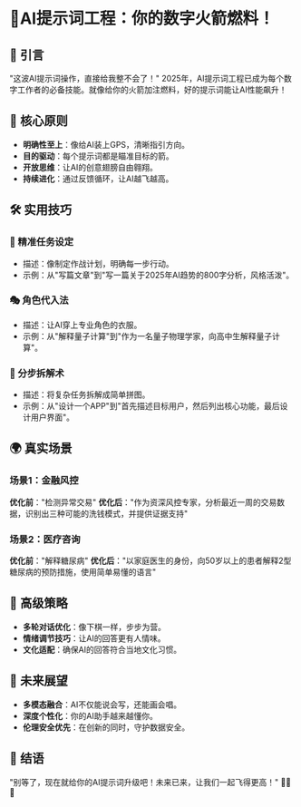 # 🚀AI提示词工程：你的数字火箭燃料！

## 🌟 引言
"这波AI提示词操作，直接给我整不会了！" 2025年，AI提示词工程已成为每个数字工作者的必备技能。就像给你的火箭加注燃料，好的提示词能让AI性能飙升！

## 🔑 核心原则
- **明确性至上**：像给AI装上GPS，清晰指引方向。
- **目的驱动**：每个提示词都是瞄准目标的箭。
- **开放思维**：让AI的创意翅膀自由翱翔。
- **持续进化**：通过反馈循环，让AI越飞越高。

## 🛠️ 实用技巧
### 🎯 精准任务设定
- 描述：像制定作战计划，明确每一步行动。
- 示例：从"写篇文章"到"写一篇关于2025年AI趋势的800字分析，风格活泼"。

### 🎭 角色代入法
- 描述：让AI穿上专业角色的衣服。
- 示例：从"解释量子计算"到"作为一名量子物理学家，向高中生解释量子计算"。

### 🧩 分步拆解术
- 描述：将复杂任务拆解成简单拼图。
- 示例：从"设计一个APP"到"首先描述目标用户，然后列出核心功能，最后设计用户界面"。

## 🌍 真实场景
### 场景1：金融风控
**优化前**："检测异常交易"
**优化后**："作为资深风控专家，分析最近一周的交易数据，识别出三种可能的洗钱模式，并提供证据支持"

### 场景2：医疗咨询
**优化前**："解释糖尿病"
**优化后**："以家庭医生的身份，向50岁以上的患者解释2型糖尿病的预防措施，使用简单易懂的语言"

## 🚄 高级策略
- **多轮对话优化**：像下棋一样，步步为营。
- **情绪调节技巧**：让AI的回答更有人情味。
- **文化适配**：确保AI的回答符合当地文化习惯。

## 🔮 未来展望
- **多模态融合**：AI不仅能说会写，还能画会唱。
- **深度个性化**：你的AI助手越来越懂你。
- **伦理安全优先**：在创新的同时，守护数据安全。

## 💪 结语
"别等了，现在就给你的AI提示词升级吧！未来已来，让我们一起飞得更高！" 🚀🌈🎉
